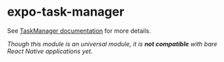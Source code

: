 
# expo-task-manager

See [TaskManager documentation](https://docs.expo.io/versions/latest/sdk/task-manager) for more details.

*Though this module is an universal module, it is **not compatible** with bare React Native applications yet.*
